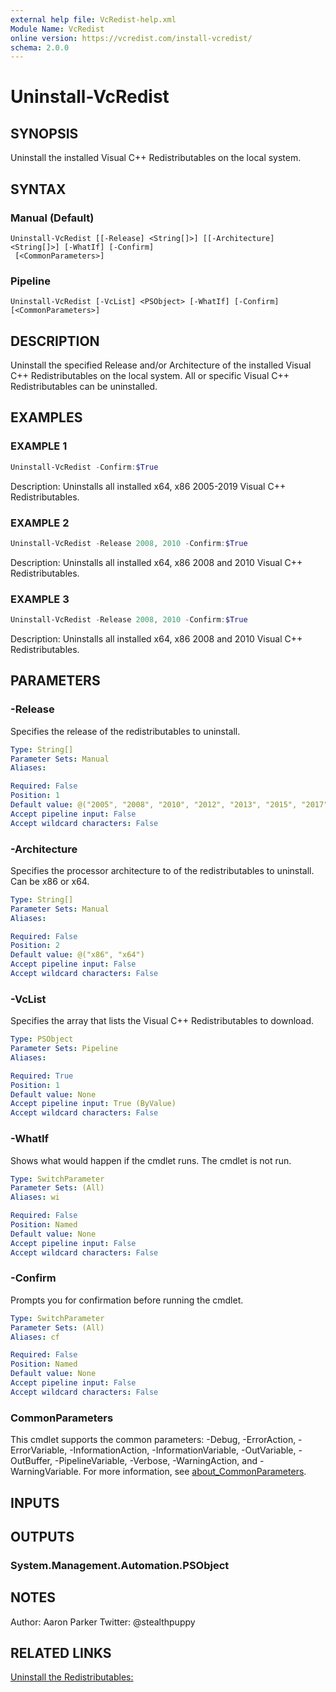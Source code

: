 ```yaml
---
external help file: VcRedist-help.xml
Module Name: VcRedist
online version: https://vcredist.com/install-vcredist/
schema: 2.0.0
---
```


# Uninstall-VcRedist

## SYNOPSIS

Uninstall the installed Visual C++ Redistributables on the local system.

## SYNTAX

### Manual (Default)

```
Uninstall-VcRedist [[-Release] <String[]>] [[-Architecture] <String[]>] [-WhatIf] [-Confirm]
 [<CommonParameters>]
```

### Pipeline

```
Uninstall-VcRedist [-VcList] <PSObject> [-WhatIf] [-Confirm] [<CommonParameters>]
```

## DESCRIPTION

Uninstall the specified Release and/or Architecture of the installed Visual C++ Redistributables on the local system. All or specific Visual C++ Redistributables can be uninstalled.

## EXAMPLES

### EXAMPLE 1

```powershell
Uninstall-VcRedist -Confirm:$True
```

Description:
Uninstalls all installed x64, x86 2005-2019 Visual C++ Redistributables.

### EXAMPLE 2

```powershell
Uninstall-VcRedist -Release 2008, 2010 -Confirm:$True
```

Description:
Uninstalls all installed x64, x86 2008 and 2010 Visual C++ Redistributables.

### EXAMPLE 3

```powershell
Uninstall-VcRedist -Release 2008, 2010 -Confirm:$True
```

Description:
Uninstalls all installed x64, x86 2008 and 2010 Visual C++ Redistributables.

## PARAMETERS

### -Release

Specifies the release of the redistributables to uninstall.

```yaml
Type: String[]
Parameter Sets: Manual
Aliases:

Required: False
Position: 1
Default value: @("2005", "2008", "2010", "2012", "2013", "2015", "2017", "2019")
Accept pipeline input: False
Accept wildcard characters: False
```

### -Architecture

Specifies the processor architecture to of the redistributables to uninstall.
Can be x86 or x64.

```yaml
Type: String[]
Parameter Sets: Manual
Aliases:

Required: False
Position: 2
Default value: @("x86", "x64")
Accept pipeline input: False
Accept wildcard characters: False
```

### -VcList

Specifies the array that lists the Visual C++ Redistributables to download.

```yaml
Type: PSObject
Parameter Sets: Pipeline
Aliases:

Required: True
Position: 1
Default value: None
Accept pipeline input: True (ByValue)
Accept wildcard characters: False
```

### -WhatIf

Shows what would happen if the cmdlet runs.
The cmdlet is not run.

```yaml
Type: SwitchParameter
Parameter Sets: (All)
Aliases: wi

Required: False
Position: Named
Default value: None
Accept pipeline input: False
Accept wildcard characters: False
```

### -Confirm

Prompts you for confirmation before running the cmdlet.

```yaml
Type: SwitchParameter
Parameter Sets: (All)
Aliases: cf

Required: False
Position: Named
Default value: None
Accept pipeline input: False
Accept wildcard characters: False
```

### CommonParameters

This cmdlet supports the common parameters: -Debug, -ErrorAction, -ErrorVariable, -InformationAction, -InformationVariable, -OutVariable, -OutBuffer, -PipelineVariable, -Verbose, -WarningAction, and -WarningVariable. For more information, see [about_CommonParameters](http://go.microsoft.com/fwlink/?LinkID=113216).

## INPUTS

## OUTPUTS

### System.Management.Automation.PSObject

## NOTES

Author: Aaron Parker
Twitter: @stealthpuppy

## RELATED LINKS

[Uninstall the Redistributables:](https://vcredist.com/uninstall-vcredist/)
